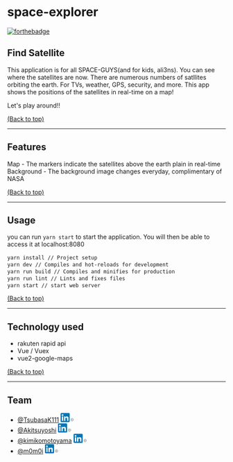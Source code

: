 # space-explorer
[![forthebadge](https://forthebadge.com/images/badges/built-with-love.svg)](https://forthebadge.com)

## Find Satellite
This application is for all SPACE-GUYS(and for kids, ali3ns). You can see where the satellites are now. There are numerous numbers of satllites orbiting the earth. For TVs, weather, GPS, security, and more. This app shows the positions of the satellites in real-time on a map!

Let's play around!!

[(Back to top)](#space-explorer)

---

## Features

Map - The markers indicate the satellites above the earth plain in real-time  
Background - The background image changes everyday, complimentary of NASA

[(Back to top)](#space-explorer)

---

## Usage

you can run `yarn start` to start the application. You will then be able to access it at localhost:8080
```
yarn install // Project setup
yarn dev // Compiles and hot-reloads for development
yarn run build // Compiles and minifies for production
yarn run lint // Lints and fixes files
yarn start // start web server
```

[(Back to top)](#space-explorer)

---

## Technology used

- rakuten rapid api
- Vue / Vuex  
- vue2-google-maps

[(Back to top)](#space-explorer)

---
## Team

- [@TsubasaK111](https://github.com/TsubasaK111) [![LikedIn](https://github.com/cc5-team-space-kids/space-explorer/blob/readme/img/In-2C-21px-R.png?raw=true)](https://www.linkedin.com/in/tsubasakondo/)
- [@Akitsuyoshi](https://github.com/Akitsuyoshi) [![LikedIn](https://github.com/cc5-team-space-kids/space-explorer/blob/readme/img/In-2C-21px-R.png?raw=true)](https://www.linkedin.com/in/tsuyoshi-akiyama-ab632a90)
- [@kimikomotoyama](https://github.com/kimikomotoyama) [![LikedIn](https://github.com/cc5-team-space-kids/space-explorer/blob/readme/img/In-2C-21px-R.png?raw=true)](https://www.linkedin.com/in/kimiko-motoyama-54a198132)
- [@m0m0i](https://github.com/m0m0i) [![LikedIn](https://github.com/cc5-team-space-kids/space-explorer/blob/readme/img/In-2C-21px-R.png?raw=true)](https://www.linkedin.com/in/hiroyuki-momoi-52270428)
